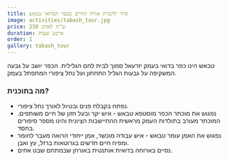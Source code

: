 ```yaml
---
title: סיור להכרת אורח החיים בכפר הבדואי טבאש
image: activities/tabash_tour.jpg
price: 230 ש"ח לאדם
duration: ארבע שעות
order: 1
gallery: tabash_tour
---
```

טבאש הינו כפר בדואי בעמק יזרעאל סמוך לבית לחם הגלילית. הכפר יושב על גבעה המשקיפה על גבעות הגליל התחתון ועל נחל ציפורי המתפתל בעמק.

### מה בתוכנית?

- נפתח בקבלת פנים ובטיול לאורך נחל ציפורי.
- נפגוש את מוכתר הכפר מוסטפא טבאש - איש יקר ובעל חזון של חיים משותפים. המוכתר מעורב בתולדות העמק מראשית ההתיישבות הציונית והינו מספר סיפורים בחסד.
- נפגוש את האמן עומר טבאש - איש עבודה מוכשר, אמן ייחודי הרואה מעבר לחומר ומפיח חיים חדשים בגרוטאות ברזל, עץ ואבן.
- נסיים בארוחה בדואית אותנטית באורחן שבמתחם שבט אחים.
